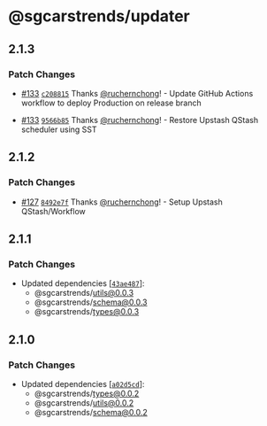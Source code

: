 # @sgcarstrends/updater

## 2.1.3

### Patch Changes

- [#133](https://github.com/sgcarstrends/backend/pull/133) [`c208815`](https://github.com/sgcarstrends/backend/commit/c2088153742a099600a23e1764733c4f8225d1a9) Thanks [@ruchernchong](https://github.com/ruchernchong)! - Update GitHub Actions workflow to deploy Production on release branch

- [#133](https://github.com/sgcarstrends/backend/pull/133) [`9566b85`](https://github.com/sgcarstrends/backend/commit/9566b8527227751c97c75c8308c4a4a892366a64) Thanks [@ruchernchong](https://github.com/ruchernchong)! - Restore Upstash QStash scheduler using SST

## 2.1.2

### Patch Changes

- [#127](https://github.com/sgcarstrends/backend/pull/127) [`8492e7f`](https://github.com/sgcarstrends/backend/commit/8492e7f45cbb1e79ee122e2031674eb48820b8f3) Thanks [@ruchernchong](https://github.com/ruchernchong)! - Setup Upstash QStash/Workflow

## 2.1.1

### Patch Changes

- Updated dependencies [[`43ae487`](https://github.com/sgcarstrends/backend/commit/43ae4875699821fd1fc5b7001d7e36f6b9e25da2)]:
  - @sgcarstrends/utils@0.0.3
  - @sgcarstrends/schema@0.0.3
  - @sgcarstrends/types@0.0.3

## 2.1.0

### Patch Changes

- Updated dependencies [[`a02d5cd`](https://github.com/sgcarstrends/backend/commit/a02d5cda9d1fa4788413921848be2dd3146e2dfa)]:
  - @sgcarstrends/types@0.0.2
  - @sgcarstrends/utils@0.0.2
  - @sgcarstrends/schema@0.0.2
